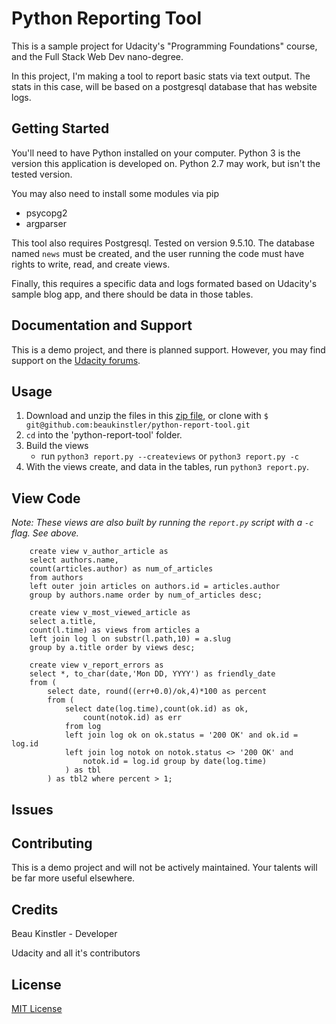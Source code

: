 Python Reporting Tool
================

This is a sample project for Udacity's "Programming Foundations" course, and the Full Stack Web Dev nano-degree.

In this project, I'm making a tool to report basic stats via text output.  The stats in this case, will be based on a postgresql database that has website logs.

Getting Started
---------------

You'll need to have Python installed on your computer. Python 3 is the version this application is developed on. Python 2.7 may work, but isn't the tested version.

You may also need to install some modules via pip

- psycopg2
- argparser

This tool also requires Postgresql. Tested on version 9.5.10. The database named `news` must be created, and the user running the code must have rights to write, read, and create views.

Finally, this requires a specific data and logs formated based on Udacity's sample blog app, and there should be data in those tables.

Documentation and Support
-------------------------

This is a demo project, and there is planned support. However, you may find support on the [Udacity forums](https://discussions.udacity.com/).

Usage
-----

1. Download and unzip the files in this [zip file](https://github.com/beaukinstler/python-report-tool/archive/master.zip), 
or clone with `$ git@github.com:beaukinstler/python-report-tool.git`
1. `cd` into the 'python-report-tool' folder.
1. Build the views
    - run `python3 report.py --createviews` or `python3 report.py -c`
1. With the views create, and data in the tables, run `python3 report.py`.

View Code
---------

_Note: These views are also built by running the `report.py` script with a `-c` flag. See above._

        create view v_author_article as 
        select authors.name,
        count(articles.author) as num_of_articles
        from authors
        left outer join articles on authors.id = articles.author
        group by authors.name order by num_of_articles desc;

        create view v_most_viewed_article as 
        select a.title, 
        count(l.time) as views from articles a 
        left join log l on substr(l.path,10) = a.slug 
        group by a.title order by views desc;

        create view v_report_errors as 
        select *, to_char(date,'Mon DD, YYYY') as friendly_date 
        from (
            select date, round((err+0.0)/ok,4)*100 as percent 
            from (
                select date(log.time),count(ok.id) as ok,
                    count(notok.id) as err  
                from log 
                left join log ok on ok.status = '200 OK' and ok.id = log.id 
                left join log notok on notok.status <> '200 OK' and 
                    notok.id = log.id group by date(log.time)
                ) as tbl
            ) as tbl2 where percent > 1;


Issues
------

Contributing
------------

This is a demo project and will not be actively maintained. Your talents will be far more useful elsewhere.

Credits
-------

Beau Kinstler - Developer

Udacity and all it's contributors

License
-------

[MIT License](https://opensource.org/licenses/mit-license)
